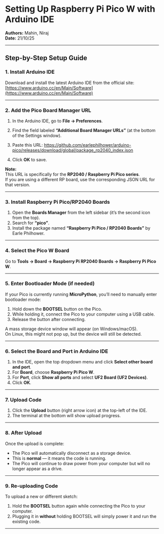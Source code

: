 # Setting Up Raspberry Pi Pico W with Arduino IDE

**Authors:** Mahin, Niraj  
**Date:** 21/10/25  

---

## Step-by-Step Setup Guide

### 1. Install Arduino IDE
Download and install the latest Arduino IDE from the official site:  
[https://www.arduino.cc/en/Main/Software](https://www.arduino.cc/en/Main/Software)

---

### 2. Add the Pico Board Manager URL
1. In the Arduino IDE, go to **File → Preferences**.  
2. Find the field labeled **“Additional Board Manager URLs”** (at the bottom of the Settings window).  
3. Paste this URL:
https://github.com/earlephilhower/arduino-pico/releases/download/global/package_rp2040_index.json


4. Click **OK** to save.

**Note:**  
This URL is specifically for the **RP2040 / Raspberry Pi Pico series**.  
If you are using a different RP board, use the corresponding JSON URL for that version.

---

### 3. Install Raspberry Pi Pico/RP2040 Boards
1. Open the **Boards Manager** from the left sidebar (it’s the second icon from the top).  
2. Search for **“pico”**.  
3. Install the package named **“Raspberry Pi Pico / RP2040 Boards”** by Earle Philhower.

---

### 4. Select the Pico W Board
Go to **Tools → Board → Raspberry Pi RP2040 Boards → Raspberry Pi Pico W**.

---

### 5. Enter Bootloader Mode (if needed)
If your Pico is currently running **MicroPython**, you’ll need to manually enter bootloader mode:
1. Hold down the **BOOTSEL** button on the Pico.
2. While holding it, connect the Pico to your computer using a USB cable.
3. Release the button after connecting.

A mass storage device window will appear (on Windows/macOS).  
On Linux, this might not pop up, but the device will still be detected.

---

### 6. Select the Board and Port in Arduino IDE
1. In the IDE, open the top dropdown menu and click **Select other board and port**.  
2. For **Board**, choose **Raspberry Pi Pico W**.  
3. For **Port**, click **Show all ports** and select **UF2 Board (UF2 Devices)**.  
4. Click **OK**.

---

### 7. Upload Code
1. Click the **Upload** button (right arrow icon) at the top-left of the IDE.  
2. The terminal at the bottom will show upload progress.

---

### 8. After Upload
Once the upload is complete:
- The Pico will automatically disconnect as a storage device.
- This is **normal** — it means the code is running.
- The Pico will continue to draw power from your computer but will no longer appear as a drive.

---

### 9. Re-uploading Code
To upload a new or different sketch:
1. Hold the **BOOTSEL** button again while connecting the Pico to your computer.  
2. Plugging it in **without** holding BOOTSEL will simply power it and run the existing code.

---

